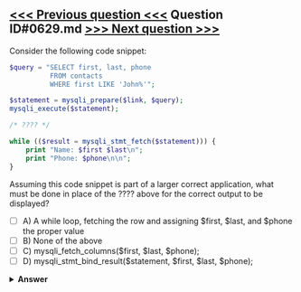 [<<< Previous question <<<](0628.md)   Question ID#0629.md   [>>> Next question >>>](0630.md)
---

Consider the following code snippet:

```php
$query = "SELECT first, last, phone
          FROM contacts
          WHERE first LIKE 'John%'";

$statement = mysqli_prepare($link, $query);
mysqli_execute($statement);

/* ???? */

while (($result = mysqli_stmt_fetch($statement))) {
    print "Name: $first $last\n";
    print "Phone: $phone\n\n";
}
```
Assuming this code snippet is part of a larger correct application, what must be done in place of the ???? above for the correct output to be displayed?

- [ ] A) A while loop, fetching the row and assigning $first, $last, and $phone the proper value
- [ ] B) None of the above
- [ ] C) mysqli_fetch_columns($first, $last, $phone);
- [ ] D) mysqli_stmt_bind_result($statement, $first, $last, $phone);

<details><summary><b>Answer</b></summary>
<p>
  Answer: <strong>A</strong>
</p>
</details>

